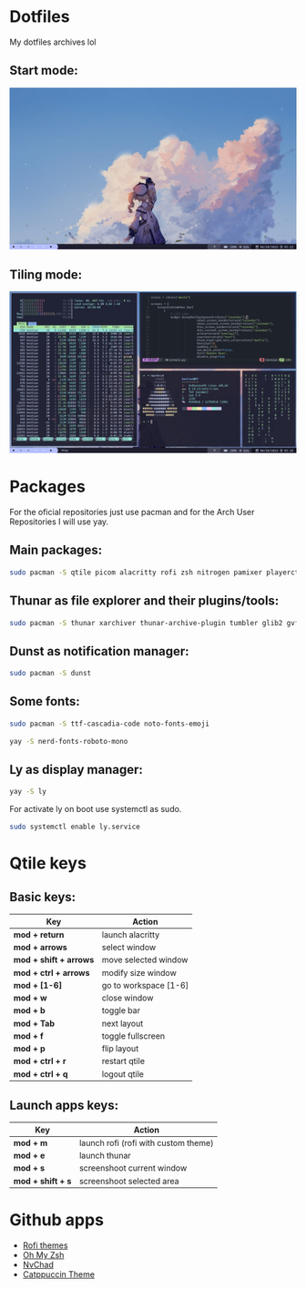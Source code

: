 # Dotfiles

My dotfiles archives lol

## Start mode:

![App Screenshot](assets/base.png)

## Tiling mode:

![App Screenshot](assets/tiling.png)

# Packages

For the oficial repositories just use pacman and for the Arch User Repositories I will use yay.

## Main packages:

```bash
sudo pacman -S qtile picom alacritty rofi zsh nitrogen pamixer playerctl brightnessctl network-manager-applet numlockx scrot
```

## Thunar as file explorer and their plugins/tools:

```bash
sudo pacman -S thunar xarchiver thunar-archive-plugin tumbler glib2 gvfs
```

## Dunst as notification manager:

```bash
sudo pacman -S dunst
```

## Some fonts:

```bash
sudo pacman -S ttf-cascadia-code noto-fonts-emoji
```

```bash
yay -S nerd-fonts-roboto-mono
```

## Ly as display manager:

```bash
yay -S ly
```

For activate ly on boot use systemctl as sudo.

```bash
sudo systemctl enable ly.service
```

# Qtile keys

## Basic keys:

| Key                      | Action                |
| ------------------------ | --------------------- |
| **mod + return**         | launch alacritty      |
| **mod + arrows**         | select window         |
| **mod + shift + arrows** | move selected window  |
| **mod + ctrl + arrows**  | modify size window    |
| **mod + [1-6]**          | go to workspace [1-6] |
| **mod + w**              | close window          |
| **mod + b**              | toggle bar            |
| **mod + Tab**            | next layout           |
| **mod + f**              | toggle fullscreen     |
| **mod + p**              | flip layout           |
| **mod + ctrl + r**       | restart qtile         |
| **mod + ctrl + q**       | logout qtile          |

## Launch apps keys:

| Key                 | Action                               |
| ------------------- | ------------------------------------ |
| **mod + m**         | launch rofi (rofi with custom theme) |
| **mod + e**         | launch thunar                        |
| **mod + s**         | screenshoot current window           |
| **mod + shift + s** | screenshoot selected area            |

# Github apps

- [Rofi themes](https://github.com/adi1090x/rofi)
- [Oh My Zsh](https://github.com/ohmyzsh/ohmyzsh)
- [NvChad](https://github.com/NvChad/NvChad)
- [Catppuccin Theme](https://github.com/catppuccin/catppuccin)
